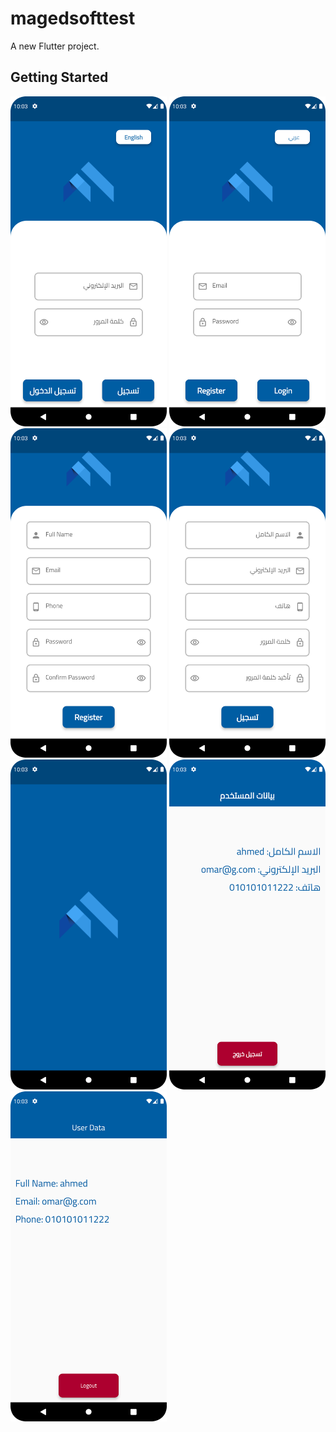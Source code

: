 # magedsofttest

A new Flutter project.

## Getting Started



<img alt="loginarabic" src="https://github.com/omarabdullah1/magedsofttest/blob/master/screenshots/loginarabic.png" width="250"/>
<img alt="loginenglish" src="https://github.com/omarabdullah1/magedsofttest/blob/master/screenshots/loginenglish.png" width="250"/>
<img alt="registerenglish" src="https://github.com/omarabdullah1/magedsofttest/blob/master/screenshots/registerenglish.png" width="250"/>
<img alt="resgisterarabic" src="https://github.com/omarabdullah1/magedsofttest/blob/master/screenshots/resgisterarabic.png" width="250"/>
<img alt="splashscreen" src="https://github.com/omarabdullah1/magedsofttest/blob/master/screenshots/splashscreen.png" width="250"/>
<img alt="userprofilearabic" src="https://github.com/omarabdullah1/magedsofttest/blob/master/screenshots/userprofilearabic.png" width="250"/>
<img alt="userprofileenglish" src="https://github.com/omarabdullah1/magedsofttest/blob/master/screenshots/userprofileenglish.png" width="250"/>
